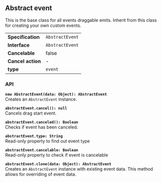 ## Abstract event

This is the base class for all events draggable emits. Inherit from this class for creating
your own custom events.

| | |
| --------------------- | ---------------------------------------------------------- |
| **Specification**     | `AbstractEvent`                                            |
| **Interface**         | `AbstractEvent`                                            |
| **Cancelable**        | false                                                      |
| **Cancel action**     | -                                                          |
| **type**              | `event`                                                    |

### API

**`new AbstractEvent(data: Object): AbstractEvent`**  
Creates an `AbstractEvent` instance.

**`abstractEvent.cancel(): null`**  
Cancels drag start event.

**`abstractEvent.canceled(): Boolean`**  
Checks if event has been canceled.

**`abstractEvent.type: String`**  
Read-only property to find out event type

**`abstractEvent.cancelable: Boolean`**  
Read-only property to check if event is cancelable

**`abstractEvent.clone(data: Object): AbstractEvent`**  
Creates an `AbstractEvent` instance with existing event data. This method allows
for overriding of event data.
